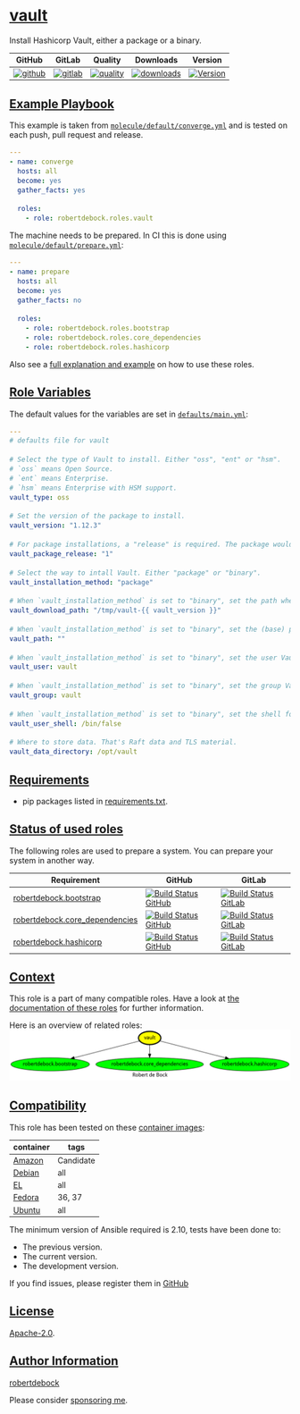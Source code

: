 # [vault](#vault)

Install Hashicorp Vault, either a package or a binary.

|GitHub|GitLab|Quality|Downloads|Version|
|------|------|-------|---------|-------|
|[![github](https://github.com/robertdebock/ansible-role-vault/workflows/Ansible%20Molecule/badge.svg)](https://github.com/robertdebock/ansible-role-vault/actions)|[![gitlab](https://gitlab.com/robertdebock-iac/ansible-role-vault/badges/master/pipeline.svg)](https://gitlab.com/robertdebock-iac/ansible-role-vault)|[![quality](https://img.shields.io/ansible/quality/50255)](https://galaxy.ansible.com/robertdebock/vault)|[![downloads](https://img.shields.io/ansible/role/d/50255)](https://galaxy.ansible.com/robertdebock/vault)|[![Version](https://img.shields.io/github/release/robertdebock/ansible-role-vault.svg)](https://github.com/robertdebock/ansible-role-vault/releases/)|

## [Example Playbook](#example-playbook)

This example is taken from [`molecule/default/converge.yml`](https://github.com/robertdebock/ansible-role-vault/blob/master/molecule/default/converge.yml) and is tested on each push, pull request and release.

```yaml
---
- name: converge
  hosts: all
  become: yes
  gather_facts: yes

  roles:
    - role: robertdebock.roles.vault
```

The machine needs to be prepared. In CI this is done using [`molecule/default/prepare.yml`](https://github.com/robertdebock/ansible-role-vault/blob/master/molecule/default/prepare.yml):

```yaml
---
- name: prepare
  hosts: all
  become: yes
  gather_facts: no

  roles:
    - role: robertdebock.roles.bootstrap
    - role: robertdebock.roles.core_dependencies
    - role: robertdebock.roles.hashicorp
```

Also see a [full explanation and example](https://robertdebock.nl/how-to-use-these-roles.html) on how to use these roles.

## [Role Variables](#role-variables)

The default values for the variables are set in [`defaults/main.yml`](https://github.com/robertdebock/ansible-role-vault/blob/master/defaults/main.yml):

```yaml
---
# defaults file for vault

# Select the type of Vault to install. Either "oss", "ent" or "hsm".
# `oss` means Open Source.
# `ent` means Enterprise.
# `hsm` means Enterprise with HSM support.
vault_type: oss

# Set the version of the package to install.
vault_version: "1.12.3"

# For package installations, a "release" is required. The package would for example be called `vault-1.12.2-1`.
vault_package_release: "1"

# Select the way to intall Vault. Either "package" or "binary".
vault_installation_method: "package"

# When `vault_installation_method` is set to "binary", set the path where to (temporarily) download Vault.
vault_download_path: "/tmp/vault-{{ vault_version }}"

# When `vault_installation_method` is set to "binary", set the (base) path where to install Vault. This can be "" or "/opt" for example.
vault_path: ""

# When `vault_installation_method` is set to "binary", set the user Vault will run under. The user "root" is not allowed.
vault_user: vault

# When `vault_installation_method` is set to "binary", set the group Vault will run under. The group "root" is not allowed.
vault_group: vault

# When `vault_installation_method` is set to "binary", set the shell for the vault_user.
vault_user_shell: /bin/false

# Where to store data. That's Raft data and TLS material.
vault_data_directory: /opt/vault
```

## [Requirements](#requirements)

- pip packages listed in [requirements.txt](https://github.com/robertdebock/ansible-role-vault/blob/master/requirements.txt).

## [Status of used roles](#status-of-requirements)

The following roles are used to prepare a system. You can prepare your system in another way.

| Requirement | GitHub | GitLab |
|-------------|--------|--------|
|[robertdebock.bootstrap](https://galaxy.ansible.com/robertdebock/bootstrap)|[![Build Status GitHub](https://github.com/robertdebock/ansible-role-bootstrap/workflows/Ansible%20Molecule/badge.svg)](https://github.com/robertdebock/ansible-role-bootstrap/actions)|[![Build Status GitLab](https://gitlab.com/robertdebock-iac/ansible-role-bootstrap/badges/master/pipeline.svg)](https://gitlab.com/robertdebock-iac/ansible-role-bootstrap)|
|[robertdebock.core_dependencies](https://galaxy.ansible.com/robertdebock/core_dependencies)|[![Build Status GitHub](https://github.com/robertdebock/ansible-role-core_dependencies/workflows/Ansible%20Molecule/badge.svg)](https://github.com/robertdebock/ansible-role-core_dependencies/actions)|[![Build Status GitLab](https://gitlab.com/robertdebock-iac/ansible-role-core_dependencies/badges/master/pipeline.svg)](https://gitlab.com/robertdebock-iac/ansible-role-core_dependencies)|
|[robertdebock.hashicorp](https://galaxy.ansible.com/robertdebock/hashicorp)|[![Build Status GitHub](https://github.com/robertdebock/ansible-role-hashicorp/workflows/Ansible%20Molecule/badge.svg)](https://github.com/robertdebock/ansible-role-hashicorp/actions)|[![Build Status GitLab](https://gitlab.com/robertdebock-iac/ansible-role-hashicorp/badges/master/pipeline.svg)](https://gitlab.com/robertdebock-iac/ansible-role-hashicorp)|

## [Context](#context)

This role is a part of many compatible roles. Have a look at [the documentation of these roles](https://robertdebock.nl/) for further information.

Here is an overview of related roles:
![dependencies](https://raw.githubusercontent.com/robertdebock/ansible-role-vault/png/requirements.png "Dependencies")

## [Compatibility](#compatibility)

This role has been tested on these [container images](https://hub.docker.com/u/robertdebock):

|container|tags|
|---------|----|
|[Amazon](https://hub.docker.com/repository/docker/robertdebock/amazonlinux/general)|Candidate|
|[Debian](https://hub.docker.com/repository/docker/robertdebock/debian/general)|all|
|[EL](https://hub.docker.com/repository/docker/robertdebock/enterpriselinux/general)|all|
|[Fedora](https://hub.docker.com/repository/docker/robertdebock/fedora/general)|36, 37|
|[Ubuntu](https://hub.docker.com/repository/docker/robertdebock/ubuntu/general)|all|

The minimum version of Ansible required is 2.10, tests have been done to:

- The previous version.
- The current version.
- The development version.

If you find issues, please register them in [GitHub](https://github.com/robertdebock/ansible-role-vault/issues)

## [License](#license)

[Apache-2.0](https://github.com/robertdebock/ansible-role-vault/blob/master/LICENSE).

## [Author Information](#author-information)

[robertdebock](https://robertdebock.nl/)

Please consider [sponsoring me](https://github.com/sponsors/robertdebock).
